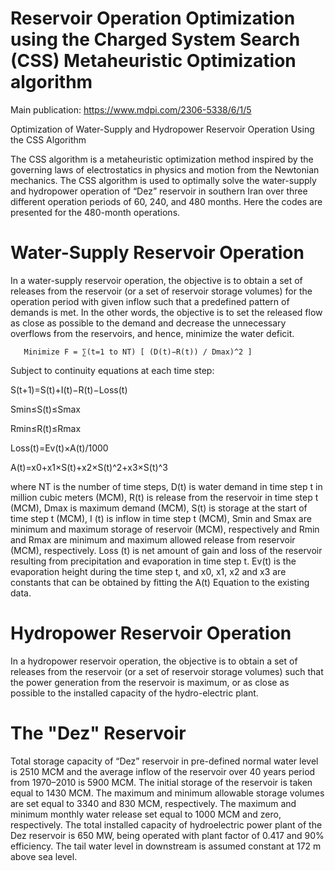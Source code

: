 
# Reservoir Operation Optimization using the Charged System Search (CSS) Metaheuristic Optimization algorithm

Main publication: https://www.mdpi.com/2306-5338/6/1/5

Optimization of Water-Supply and Hydropower Reservoir Operation Using the CSS Algorithm


The CSS algorithm is a metaheuristic optimization method inspired by the governing laws of electrostatics in physics and motion from the Newtonian mechanics. The CSS algorithm is used to optimally solve the water-supply and hydropower operation of “Dez” reservoir in southern Iran over three different operation periods of 60, 240, and 480 months. Here the codes are presented for the 480-month operations.


# Water-Supply Reservoir Operation
In a water-supply reservoir operation, the objective is to obtain a set of releases from the reservoir (or a set of reservoir storage volumes) for the operation period with given inflow such that a predefined pattern of demands is met. In the other words, the objective is to set the released flow as close as possible to the demand and decrease the unnecessary overflows from the reservoirs, and hence, minimize the water deficit.

       Minimize F = ∑(t=1 to NT) [ (D(t)−R(t)) / Dmax)^2 ]


Subject to continuity equations at each time step:

S(t+1)=S(t)+I(t)−R(t)−Loss(t)

Smin≤S(t)≤Smax

Rmin≤R(t)≤Rmax

Loss(t)=Ev(t)×A(t)/1000

A(t)=x0+x1×S(t)+x2×S(t)^2+x3×S(t)^3


where NT is the number of time steps, D(t) is water demand in time step t in million cubic meters (MCM), R(t) is release from the reservoir in time step t (MCM), Dmax is maximum demand (MCM), S(t) is storage at the start of time step t (MCM), I (t) is inflow in time step t (MCM), Smin and Smax are minimum and maximum storage of reservoir (MCM), respectively and Rmin and Rmax are minimum and maximum allowed release from reservoir (MCM), respectively. Loss (t) is net amount of gain and loss of the reservoir resulting from precipitation and evaporation in time step t. Ev(t) is the evaporation height during the time step t, and x0, x1, x2 and x3 are constants that can be obtained by fitting the A(t) Equation to the existing data.

# Hydropower Reservoir Operation
In a hydropower reservoir operation, the objective is to obtain a set of releases from the reservoir (or a set of reservoir storage volumes) such that the power generation from the reservoir is maximum, or as close as possible to the installed capacity of the hydro-electric plant.



# The "Dez" Reservoir

Total storage capacity of “Dez” reservoir in pre-defined normal water level is 2510 MCM and the average inflow of the reservoir over 40 years period from 1970–2010 is 5900 MCM. The initial storage of the reservoir is taken equal to 1430 MCM. The maximum and minimum allowable storage volumes are set equal to 3340 and 830 MCM, respectively. The maximum and minimum monthly water release set equal to 1000 MCM and zero, respectively. The total installed capacity of hydroelectric power plant of the Dez reservoir is 650 MW, being operated with plant factor of 0.417 and 90% efficiency. The tail water level in downstream is assumed constant at 172 m above sea level.
